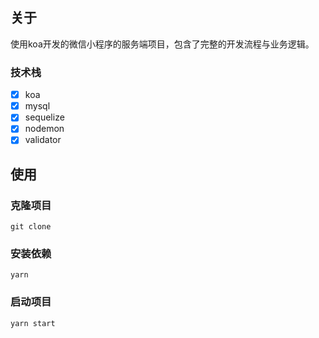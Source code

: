 ## 关于

使用koa开发的微信小程序的服务端项目，包含了完整的开发流程与业务逻辑。

### 技术栈

- [x] koa
- [x] mysql
- [x] sequelize
- [x] nodemon
- [x] validator

## 使用

### 克隆项目

```shell
git clone
```

### 安装依赖

```shell
yarn
```

### 启动项目

```shell
yarn start
```